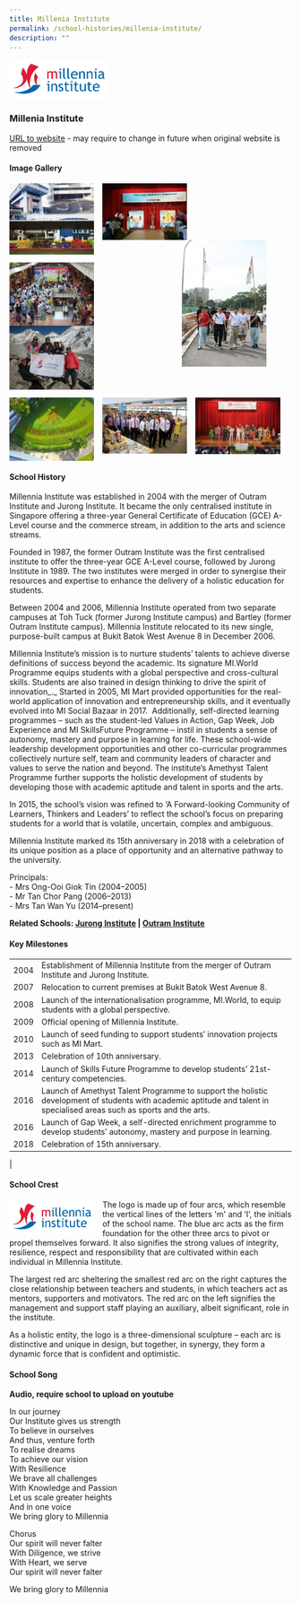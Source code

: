 ```yaml
---
title: Millenia Institute
permalink: /school-histories/millenia-institute/
description: ""
---
```

<img src="/images/mi1.jpg" style="width:35%;margin-right:15px;" align = "left">

<br clear="left">

### **Millenia Institute**
[URL to website](https://www.millenniainstitute.moe.edu.sg/) - may require to change in future when original website is removed

#### **Image Gallery**

<p><a href="https://staging.d1yxymztqoj7qn.amplifyapp.com/images/pic.jpg">  
<img src="/images/mi2.jpg" style="width:30%;margin-right:15px;" align = "left">
</a></p>

<p><a href="https://staging.d1yxymztqoj7qn.amplifyapp.com/images/pic.jpg">  
<img src="/images/mi3.jpg" style="width:30%;margin-right:15px;" align = "left">
</a></p>

<p><a href="https://staging.d1yxymztqoj7qn.amplifyapp.com/images/pic.jpg">  
<img src="/images/mi4.jpg" style="width:30%;margin-right:45px;" align = "right">
</a></p>

<br clear="left">

<p><a href="https://staging.d1yxymztqoj7qn.amplifyapp.com/images/pic.jpg">  
<img src="/images/mi5.jpg" style="width:30%;margin-right:15px;" align = "left">
</a></p>

<p><a href="https://staging.d1yxymztqoj7qn.amplifyapp.com/images/pic.jpg">  
<img src="/images/mi6.jpg" style="width:30%;margin-right:15px;" align = "left">
</a></p>

<br clear="left">

<p><a href="https://staging.d1yxymztqoj7qn.amplifyapp.com/images/pic.jpg">  
<img src="/images/mi7.jpg" style="width:30%;margin-right:15px;" align = "left">
</a></p>

<p><a href="https://staging.d1yxymztqoj7qn.amplifyapp.com/images/pic.jpg">  
<img src="/images/mi8.jpg" style="width:30%;margin-right:15px;" align = "left">
</a></p>

<p><a href="https://staging.d1yxymztqoj7qn.amplifyapp.com/images/pic.jpg">  
<img src="/images/mi9.jpg" style="width:30%;margin-right:15px;" align = "left">
</a></p>


<br clear="left">

#### **School History**
Millennia Institute was established in 2004 with the merger of Outram Institute and Jurong Institute. It became the only centralised institute in Singapore offering a three-year General Certificate of Education (GCE) A-Level course and the commerce stream, in addition to the arts and science streams. 

Founded in 1987, the former Outram Institute was the first centralised institute to offer the three-year GCE A-Level course, followed by Jurong Institute in 1989. The two institutes were merged in order to synergise their resources and expertise to enhance the delivery of a holistic education for students.

Between 2004 and 2006, Millennia Institute operated from two separate campuses at Toh Tuck (former Jurong Institute campus) and Bartley (former Outram Institute campus). Millennia Institute relocated to its new single, purpose-built campus at Bukit Batok West Avenue 8 in December 2006. 

Millennia Institute’s mission is to nurture students’ talents to achieve diverse definitions of success beyond the academic. Its signature MI.World Programme equips students with a global perspective and cross-cultural skills. Students are also trained in design thinking to drive the spirit of innovation_._ Started in 2005, MI Mart provided opportunities for the real-world application of innovation and entrepreneurship skills, and it eventually evolved into MI Social Bazaar in 2017.  Additionally, self-directed learning programmes – such as the student-led Values in Action, Gap Week, Job Experience and MI SkillsFuture Programme – instil in students a sense of autonomy, mastery and purpose in learning for life. These school-wide leadership development opportunities and other co-curricular programmes collectively nurture self, team and community leaders of character and values to serve the nation and beyond. The institute’s Amethyst Talent Programme further supports the holistic development of students by developing those with academic aptitude and talent in sports and the arts.  

In 2015, the school’s vision was refined to ‘A Forward-looking Community of Learners, Thinkers and Leaders’ to reflect the school’s focus on preparing students for a world that is volatile, uncertain, complex and ambiguous. 

Millennia Institute marked its 15th anniversary in 2018 with a celebration of its unique position as a place of opportunity and an alternative pathway to the university.

Principals:<br>
\- Mrs Ong-Ooi Giok Tin (2004–2005)<br>
\- Mr Tan Chor Pang (2006–2013)<br>
\- Mrs Tan Wan Yu (2014–present)

**Related Schools: [Jurong Institute](https://staging.d1yxymztqoj7qn.amplifyapp.com/school-histories/jurong-intitute/) | [Outram Institute](https://staging.d1yxymztqoj7qn.amplifyapp.com/school-histories/outram-institute/)**

#### **Key Milestones**

|  |  |
|:---:|---|
| 2004 | Establishment of Millennia Institute from the merger of Outram Institute and Jurong Institute. |
| 2007 | Relocation to current premises at Bukit Batok West Avenue 8. |
| 2008 | Launch of the internationalisation programme, MI.World, to equip students with a global perspective. |
| 2009 | Official opening of Millennia Institute. |
| 2010 | Launch of seed funding to support students’ innovation projects such as MI Mart. |
| 2013 | Celebration of 10th anniversary. |
| 2014 | Launch of Skills Future Programme to develop students’ 21st-century competencies. |
| 2016 | Launch of Amethyst Talent Programme to support the holistic development of students with academic aptitude and talent in specialised areas such as sports and the arts. |
| 2016 | Launch of Gap Week, a self-directed enrichment programme to develop students’ autonomy, mastery and purpose in learning. |
| 2018 | Celebration of 15th anniversary. |
|

#### **School Crest**
<img src="/images/mi1.jpg" style="width:30%;margin-right:15px;" align = "left">

The logo is made up of four arcs, which resemble the vertical lines of the letters 'm' and ‘I’, the initials of the school name. The blue arc acts as the firm foundation for the other three arcs to pivot or propel themselves forward. It also signifies the strong values of integrity, resilience, respect and responsibility that are cultivated within each individual in Millennia Institute.

The largest red arc sheltering the smallest red arc on the right captures the close relationship between teachers and students, in which teachers act as mentors, supporters and motivators. The red arc on the left signifies the management and support staff playing an auxiliary, albeit significant, role in the institute.

As a holistic entity, the logo is a three-dimensional sculpture – each arc is distinctive and unique in design, but together, in synergy, they form a dynamic force that is confident and optimistic.

#### **School Song**
**Audio, require school to upload on youtube**

In our journey<br>
Our Institute gives us strength<br>
To believe in ourselves<br>
And thus, venture forth<br>
To realise dreams<br>
To achieve our vision<br>
With Resilience<br>
We brave all challenges<br>
With Knowledge and Passion<br>
Let us scale greater heights<br>
And in one voice<br>
We bring glory to Millennia

Chorus<br>
Our spirit will never falter<br>
With Diligence, we strive<br>
With Heart, we serve<br>
Our spirit will never falter

We bring glory to Millennia